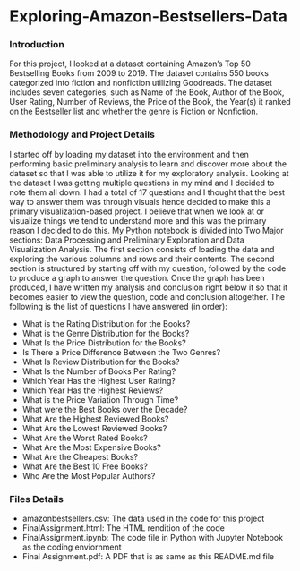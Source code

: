 # Exploring-Amazon-Bestsellers-Data

### Introduction

For this project, I looked at a dataset containing Amazon’s Top 50 Bestselling Books from 2009 to 2019. The dataset contains 550 books categorized into fiction and nonfiction utilizing Goodreads. The dataset includes seven categories, such as Name of the Book, Author of the Book, User Rating, Number of Reviews, the Price of the Book, the Year(s) it ranked on the Bestseller list and whether the genre is Fiction or Nonfiction. 

### Methodology and Project Details

I started off by loading my dataset into the environment and then performing basic preliminary analysis to learn and discover more about the dataset so that I was able to utilize it for my exploratory analysis. Looking at the dataset I was getting multiple questions in my mind and I decided to note them all down. I had a total of 17 questions and I thought that the best way to answer them was through visuals hence decided to make this a primary visualization-based project. I believe that when we look at or visualize things we tend to understand more and this was the primary reason I decided to do this.
My Python notebook is divided into Two Major sections: Data Processing and Preliminary Exploration and Data Visualization Analysis. The first section consists of loading the data and exploring the various columns and rows and their contents. The second section is structured by starting off with my question, followed by the code to produce a graph to answer the question. Once the graph has been produced, I have written my analysis and conclusion right below it so that it becomes easier to view the question, code and conclusion altogether. The following is the list of questions I have answered (in order):

- What is the Rating Distribution for the Books?
- What is the Genre Distribution for the Books?
- What Is the Price Distribution for the Books?
- Is There a Price Difference Between the Two Genres?
- What Is Review Distribution for the Books?
- What Is the Number of Books Per Rating?
- Which Year Has the Highest User Rating?
- Which Year Has the Highest Reviews?
- What is the Price Variation Through Time?
- What were the Best Books over the Decade?
- What Are the Highest Reviewed Books?
- What Are the Lowest Reviewed Books?
- What Are the Worst Rated Books?
- What Are the Most Expensive Books?
- What Are the Cheapest Books?
- What Are the Best 10 Free Books?
- Who Are the Most Popular Authors?

### Files Details

- amazonbestsellers.csv: The data used in the code for this project
- FinalAssignment.html: The HTML rendition of the code
- FinalAssignment.ipynb: The code file in Python with Jupyter Notebook as the coding enviornment
- Final Assignment.pdf: A PDF that is as same as this README.md file
